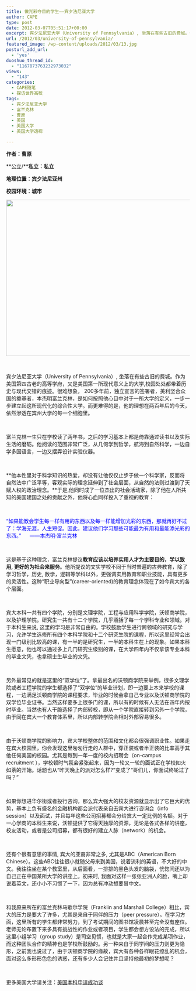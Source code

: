 ```yaml
---
title: 做光彩夺目的学生——宾夕法尼亚大学
author: CAPE
type: post
date: 2012-03-07T05:51:17+00:00
excerpt: 宾夕法尼亚大学（University of Pennsylvania）, 坐落在有些古旧的费城。作为美国第四古老的高等学府，又是美国第一所现代意义上的大学,校园处处都带着历史与现代交错的痕迹。很难想象， 200多年前，独立宣言的签署者，美利坚合众国的奠基者，本杰明富兰克林，是如何按照他心目中对于一所大学的定义，一步一步建立起这所现代化的综合性大学。而更难得的是，他的理想在两百年后的今天，依然渗透在宾州大学的每一个细胞里。
url: /2012/03/university-of-pennsylvania/
featured_image: /wp-content/uploads/2012/03/13.jpg
posturl_add_url:
  - 'yes'
duoshuo_thread_id:
  - "1167873763232973032"
views:
  - "143"
categories:
  - CAPE随笔
  - 探访世界高校
tags:
  - 宾夕法尼亚大学
  - 富兰克林
  - 曹原
  - 美国
  - 美国大学
  - 美国大学透视

---
```

**作者：曹原**

**公立/****私立：私立**

**地理位置：宾夕法尼亚州**

**校园环境：城市**

<img class="alignnone size-full wp-image-2672" style="border-style: initial; border-color: initial;" title="1" src="http://www.capechina.org/wp-content/uploads/2012/03/13.jpg" alt="" width="580" height="427" srcset="http://hicape.com/wp-content/uploads/2012/03/13.jpg 580w, http://hicape.com/wp-content/uploads/2012/03/13-300x220.jpg 300w" sizes="(max-width: 580px) 100vw, 580px" /> 

&nbsp;

宾夕法尼亚大学（University of Pennsylvania）, 坐落在有些古旧的费城。作为美国第四古老的高等学府，又是美国第一所现代意义上的大学,校园处处都带着历史与现代交错的痕迹。很难想象， 200多年前，独立宣言的签署者，美利坚合众国的奠基者，本杰明富兰克林，是如何按照他心目中对于一所大学的定义，一步一步建立起这所现代化的综合性大学。而更难得的是，他的理想在两百年后的今天，依然渗透在宾州大学的每一个细胞里。

&nbsp;

富兰克林一生只在学校读了两年书，之后的学习基本上都是倚靠通过读书以及实际生活的磨砺。他阅读的范围非常广泛，从几何学到哲学，航海到自然科学，一边自学多国语言，一边又摆弄设计实验仪器。

&nbsp;

**他本性里对于科学知识的热爱，却没有让他仅仅止步于做一个科学家，反而将自然法中广泛平等，客观实际的理念延伸到了社会层面，从自然的法则过渡到了天赋人权的政治理念。**于是,他同时成了一位杰出的社会活动家，除了他在人所共知的美国建国之处的贡献之外，他将心血同样投入了重视的教育：

&nbsp;

<p style="text-align: left;">
  <span style="color: #0000ff;">“如果能教会学生每一样有用的东西以及每一样能增加光彩的东西，那就再好不过了：学海无涯，人生短促。因此，建议他们学习那些可能最为有用和最能添光彩的东西。”      ——本杰明·富兰克林</span>
</p>

&nbsp;

这是基于这种理念，富兰克林提议**教育应该以培养实用人才为主要目的，学以致用, 更好的为社会来服务**。他所提议的文实学校不同于当时普遍的古典教育，除了学习哲学，历史, 数学，逻辑等学科以外，更强调实用教育和职业技能，具有更多的灵活性。这种“职业导向型”(career-oriented)的教育理念体现在了如今宾大的各个层面。

&nbsp;

宾大本科一共有四个学院，分别是文理学院，工程与应用科学学院，沃顿商学院，以及护理学院。研究生一共有十二个学院，几乎涵括了每一个学科专业和领域。对于本科生来说, 这里的学习是非常自由的。学校鼓励学生进行跨领域的研究与学习，允许学生选修所有四个本科学院和十二个研究生院的课程，所以这里经常会出现一门级别比较高的课，有一半的是研究生，一半的本科生在上的现象。如果本科生愿意，他也可以通过多上几门研究生级别的课，在大学四年内不仅拿该专业本科的毕业文凭，也拿硕士生毕业的文凭。

&nbsp;

另外最常见的就是这里的“双学位”了。拿最出名的沃顿商学院来举例，很多文理学院或者工程学院的学生都选择了“双学位”的毕业计划，即一边要上本来学校的课程，一边满足沃顿商学院的课程要求，毕业的时候会拿自己专业以及沃顿商学院的双学位毕业证书。当然这样要多上很多门的课，所以有的时候有人无法在四年内按时毕业。当然也有人干脆选择了内部转校，即从一个学院直接转到另外一个学院，由于同在宾大一个教育体系里，所以内部转学院会相对外部容易很多。

&nbsp;

由于沃顿商学院的影响力，宾大学校整体的范围和文化都会很强调职业性。如果走在宾大校园里，你会发现这里匆匆行走的人群中，穿正装或者半正装的比率高于其他任何美国的校园。尤其是每到一年一度的校内招聘会（on-campus recruitment ），学校顿时气氛会紧张起来，因为一轮又一轮的面试正在学校如火如荼的开始。话题也从“昨天晚上的派对怎么样?”变成了“哥们儿，你面试终轮过了吗？”

&nbsp;

如果你想进华尔街或者投行咨询，那么宾大强大的校友资源就显示出了它巨大的优势，基本上负有盛名的金融机构都会派代表亲自去宾大进行咨询会（info session）以及面试，并且每年这些公司招募都会分给宾大一定比例的名额。对于一心学商的本科生来说，沃顿提供了它得天独厚的资源，无论是各式各样的讲座，校友活动，或者是公司招募，都有很好的建立人脉（network）的机会。

&nbsp;

还有个很有意思的事情, 宾大的亚裔非常之多, 尤其是ABC（American Born Chinese）。这些ABC往往很小就随父母来到美国，说着流利的英语，不大好的中文。我往往坐在某个教室里，从后面看，一排排的黑色头发的脑袋，恍惚间还以为自己正在中国某所大学的讲座上。初来时, 我面对这样一张张亚洲人的脸，嘴上却说着英文，还小小不习惯了一下，因为总有冲动想要冒中文。

&nbsp;

和我原来所在的富兰克林马歇尔学院（Franklin and Marshall College）相比，宾大的压力是要大了许多，尤其是来自于同伴的压力（peer pressure）。在学习方面，这里所有的学生都非常努力，到了考试期间的图书馆凌晨甚至完全没有座位。老师无论布置下来多具有挑战性的作业或者项目，学生都会想方设法的完成，所以这里小组学习（group study）是司空见惯，也就是大家一起合作完成某项作业，而这种团队合作的精神也是学校所鼓励的。另一种来自于同学间的压力则更为隐形，之前我也说过了，由于沃顿商学院的缘故，宾大有各种各样眼花缭乱的机会，面对这么多形形色色的诱惑，还有多少人会记住并且坚持他最初的梦想呢？

&nbsp;

更多美国大学请关注：<a href="http://page.renren.com/601247323" target="_blank">美国本科申请成功谈</a>

&nbsp;